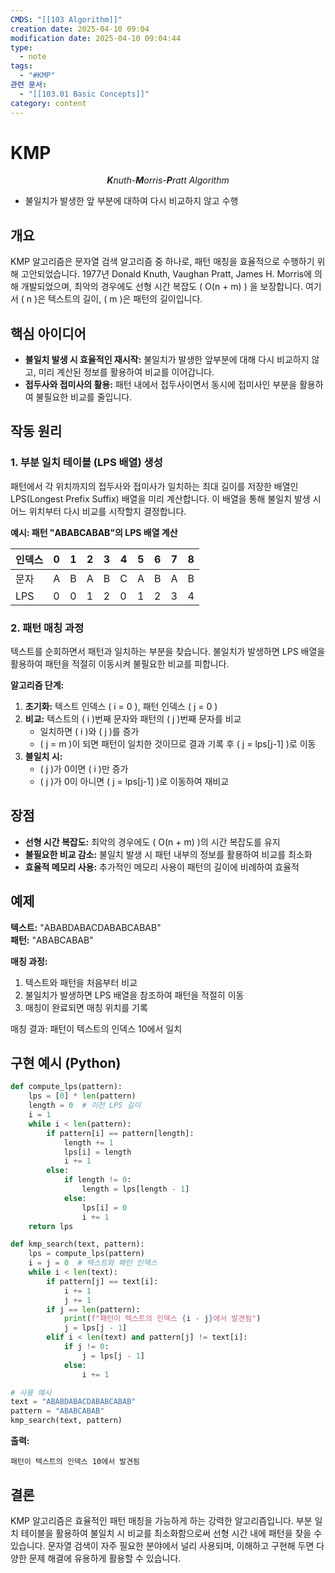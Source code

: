 ```yaml
---
CMDS: "[[103 Algorithm]]"
creation date: 2025-04-10 09:04
modification date: 2025-04-10 09:04:44
type:
  - note
tags:
  - "#KMP"
관련 문서:
  - "[[103.01 Basic Concepts]]"
category: content
---
```


# KMP

<center><i><b>K</b>nuth-<b>M</b>orris-<b>P</b>ratt Algorithm</i></center>

- 불일치가 발생한 앞 부분에 대하여 다시 비교하지 않고 수행

## 개요

KMP 알고리즘은 문자열 검색 알고리즘 중 하나로, 패턴 매칭을 효율적으로 수행하기 위해 고안되었습니다. 1977년 Donald Knuth, Vaughan Pratt, James H. Morris에 의해 개발되었으며, 최악의 경우에도 선형 시간 복잡도 \( O(n + m) \) 을 보장합니다. 여기서 \( n \)은 텍스트의 길이, \( m \)은 패턴의 길이입니다.

## 핵심 아이디어

- **불일치 발생 시 효율적인 재시작:** 불일치가 발생한 앞부분에 대해 다시 비교하지 않고, 미리 계산된 정보를 활용하여 비교를 이어갑니다.
- **접두사와 접미사의 활용:** 패턴 내에서 접두사이면서 동시에 접미사인 부분을 활용하여 불필요한 비교를 줄입니다.

## 작동 원리

### 1. 부분 일치 테이블 (LPS 배열) 생성

패턴에서 각 위치까지의 접두사와 접미사가 일치하는 최대 길이를 저장한 배열인 LPS(Longest Prefix Suffix) 배열을 미리 계산합니다. 이 배열을 통해 불일치 발생 시 어느 위치부터 다시 비교를 시작할지 결정합니다.

**예시: 패턴 "ABABCABAB"의 LPS 배열 계산**

| 인덱스 | 0 | 1 | 2 | 3 | 4 | 5 | 6 | 7 | 8 |
|--------|---|---|---|---|---|---|---|---|---|
| 문자   | A | B | A | B | C | A | B | A | B |
| LPS    | 0 | 0 | 1 | 2 | 0 | 1 | 2 | 3 | 4 |

### 2. 패턴 매칭 과정

텍스트를 순회하면서 패턴과 일치하는 부분을 찾습니다. 불일치가 발생하면 LPS 배열을 활용하여 패턴을 적절히 이동시켜 불필요한 비교를 피합니다.

**알고리즘 단계:**

1. **초기화:** 텍스트 인덱스 \( i = 0 \), 패턴 인덱스 \( j = 0 \)
2. **비교:** 텍스트의 \( i \)번째 문자와 패턴의 \( j \)번째 문자를 비교
   - 일치하면 \( i \)와 \( j \)를 증가
   - \( j = m \)이 되면 패턴이 일치한 것이므로 결과 기록 후 \( j = lps[j-1] \)로 이동
3. **불일치 시:**
   - \( j \)가 0이면 \( i \)만 증가
   - \( j \)가 0이 아니면 \( j = lps[j-1] \)로 이동하여 재비교

## 장점

- **선형 시간 복잡도:** 최악의 경우에도 \( O(n + m) \)의 시간 복잡도를 유지
- **불필요한 비교 감소:** 불일치 발생 시 패턴 내부의 정보를 활용하여 비교를 최소화
- **효율적 메모리 사용:** 추가적인 메모리 사용이 패턴의 길이에 비례하여 효율적

## 예제

**텍스트:** "ABABDABACDABABCABAB"  
**패턴:** "ABABCABAB"

**매칭 과정:**

1. 텍스트와 패턴을 처음부터 비교
2. 불일치가 발생하면 LPS 배열을 참조하여 패턴을 적절히 이동
3. 매칭이 완료되면 매칭 위치를 기록

매칭 결과: 패턴이 텍스트의 인덱스 10에서 일치

## 구현 예시 (Python)

```python
def compute_lps(pattern):
    lps = [0] * len(pattern)
    length = 0  # 이전 LPS 길이
    i = 1
    while i < len(pattern):
        if pattern[i] == pattern[length]:
            length += 1
            lps[i] = length
            i += 1
        else:
            if length != 0:
                length = lps[length - 1]
            else:
                lps[i] = 0
                i += 1
    return lps

def kmp_search(text, pattern):
    lps = compute_lps(pattern)
    i = j = 0  # 텍스트와 패턴 인덱스
    while i < len(text):
        if pattern[j] == text[i]:
            i += 1
            j += 1
        if j == len(pattern):
            print(f"패턴이 텍스트의 인덱스 {i - j}에서 발견됨")
            j = lps[j - 1]
        elif i < len(text) and pattern[j] != text[i]:
            if j != 0:
                j = lps[j - 1]
            else:
                i += 1

# 사용 예시
text = "ABABDABACDABABCABAB"
pattern = "ABABCABAB"
kmp_search(text, pattern)
```

**출력:**
```
패턴이 텍스트의 인덱스 10에서 발견됨
```

## 결론

KMP 알고리즘은 효율적인 패턴 매칭을 가능하게 하는 강력한 알고리즘입니다. 부분 일치 테이블을 활용하여 불일치 시 비교를 최소화함으로써 선형 시간 내에 패턴을 찾을 수 있습니다. 문자열 검색이 자주 필요한 분야에서 널리 사용되며, 이해하고 구현해 두면 다양한 문제 해결에 유용하게 활용할 수 있습니다.